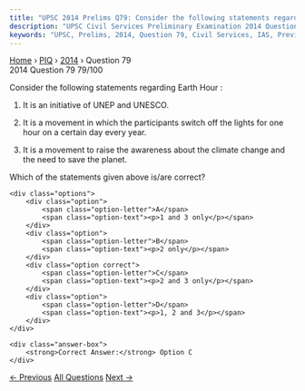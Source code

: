 ```yaml
---
title: "UPSC 2014 Prelims Q79: Consider the following statements regarding Earth Hour : 1...."
description: "UPSC Civil Services Preliminary Examination 2014 Question 79 with options and answer"
keywords: "UPSC, Prelims, 2014, Question 79, Civil Services, IAS, Previous Year Questions"
---
```


<nav class="breadcrumb">
    <a href="../../">Home</a>
    <span>›</span>
    <a href="../">PIQ</a>
    <span>›</span>
    <a href="./">2014</a>
    <span>›</span>
    <span>Question 79</span>
</nav>

<div class="question-header">
    <div class="question-meta">
        <span class="year-badge">2014</span>
        <span class="question-number">Question 79</span>
        <span class="progress">79/100</span>
    </div>
    <div class="progress-bar">
        <div class="progress-fill" style="width: 79.0%"></div>
    </div>
</div>

<div class="question-content">
    <div class="question-text">
        <p>Consider the following statements regarding Earth Hour :</p>
<ol>
<li>
<p>It is an initiative of UNEP and UNESCO.</p>
</li>
<li>
<p>It is a movement in which the participants switch off the lights for one hour on a certain day every year.</p>
</li>
<li>
<p>It is a movement to raise the awareness about the climate change and the need to save the planet.</p>
</li>
</ol>
<p>Which of the statements given above is/are correct?</p>
    </div>
    
    <div class="options">
        <div class="option">
            <span class="option-letter">A</span>
            <span class="option-text"><p>1 and 3 only</p></span>
        </div>
        <div class="option">
            <span class="option-letter">B</span>
            <span class="option-text"><p>2 only</p></span>
        </div>
        <div class="option correct">
            <span class="option-letter">C</span>
            <span class="option-text"><p>2 and 3 only</p></span>
        </div>
        <div class="option">
            <span class="option-letter">D</span>
            <span class="option-text"><p>1, 2 and 3</p></span>
        </div>
    </div>

    <div class="answer-box">
        <strong>Correct Answer:</strong> Option C
    </div>
</div>

<div class="question-nav">
    <a href="../q078-consider-the-following-international-agreements-1/" class="nav-btn prev">← Previous</a>
    <a href="../" class="nav-btn center">All Questions</a>
    <a href="../q080-which-one-of-the-following-is-the-correct-sequence/" class="nav-btn next">Next →</a>
</div>
